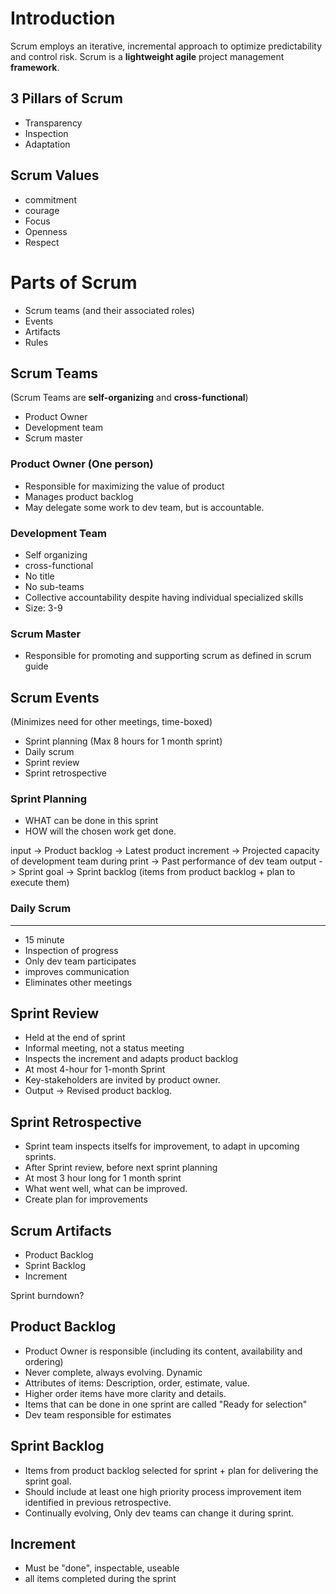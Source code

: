 # Introduction
Scrum employs an iterative, incremental approach to optimize predictability and control risk.
Scrum is a **lightweight agile** project management **framework**.

## 3 Pillars of Scrum

 - Transparency
 - Inspection
 - Adaptation

## Scrum Values
- commitment
- courage
- Focus
- Openness
- Respect

# Parts of Scrum
- Scrum teams (and their associated roles)
- Events
- Artifacts
- Rules

## Scrum Teams 
(Scrum Teams are **self-organizing** and **cross-functional**)
- Product Owner  
- Development team  
- Scrum master  

### Product Owner (One person)
- Responsible for maximizing the value of product
- Manages product backlog
- May delegate some work to dev team, but is accountable.

### Development Team
- Self organizing
- cross-functional
- No title
- No sub-teams
- Collective accountability despite having individual specialized skills
- Size: 3-9

### Scrum Master
- Responsible for promoting and supporting scrum as defined in scrum guide

## Scrum Events
(Minimizes need for other meetings, time-boxed)
- Sprint planning (Max 8 hours for 1 month sprint)
- Daily scrum
- Sprint review
- Sprint retrospective

### Sprint Planning
- WHAT can be done in this sprint
- HOW will the chosen work get done.

input
	-> Product backlog
	-> Latest product increment
	-> Projected capacity of development team during print
	-> Past performance of dev team
output
	-> Sprint goal
	-> Sprint backlog (items from product backlog + plan to execute them)

### Daily Scrum
---------------------
- 15 minute
- Inspection of progress 
- Only dev team participates
- improves communication
- Eliminates other meetings


Sprint Review
-------------------
- Held at the end of sprint
- Informal meeting, not a status meeting
- Inspects the increment and adapts product backlog
- At most 4-hour for 1-month Sprint
- Key-stakeholders are invited by product owner.
- Output -> Revised product backlog.


Sprint Retrospective
---------------------------
- Sprint team inspects itselfs for improvement, to adapt in upcoming sprints.
- After Sprint review, before next sprint planning
- At most 3 hour long for 1 month sprint
- What went well, what can be improved.
- Create plan for improvements

Scrum Artifacts
---------------------
- Product Backlog
- Sprint Backlog
- Increment

Sprint burndown?

Product Backlog
-------------------
- Product Owner is responsible (including its content, availability and ordering)
- Never complete, always evolving. Dynamic
- Attributes of items: Description, order, estimate, value.
- Higher order items have more clarity and details.
- Items that can be done in one sprint are called "Ready for selection"
- Dev team responsible for estimates

Sprint Backlog
-------------------
- Items from product backlog selected for sprint + plan for delivering the sprint goal.
- Should include at least one high priority process improvement item identified in previous retrospective.
- Continually evolving, Only dev teams can change it during sprint.

Increment
-----------------
- Must be "done", inspectable, useable
- all items completed during the sprint





<!--stackedit_data:
eyJoaXN0b3J5IjpbLTMyODI0NzM3NywtNDY3MzM5OTY0LC03Mz
QwNzI5NTZdfQ==
-->